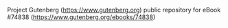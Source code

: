 Project Gutenberg (https://www.gutenberg.org) public repository for
eBook #74838 (https://www.gutenberg.org/ebooks/74838)
